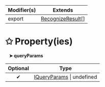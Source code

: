 | Modifier(s)                            | Extends                                    |
|----------------------------------------|--------------------------------------------|
| export | [RecognizeResult](/router/class/route-recognizer/recognizeresult.md)[] |

# &#10025; Property(ies)

&nbsp;&nbsp; **&#10148; queryParams**

| Optional                           | Type                         |
|:----------------------------------:|------------------------------|
| ✔ | [IQueryParams](/kernel/interface/path/iqueryparams.md) &#124; undefined |